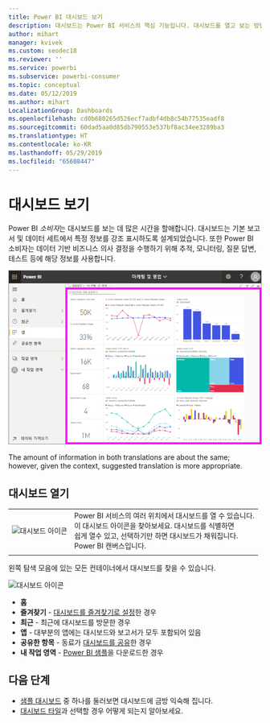 ```yaml
---
title: Power BI 대시보드 보기
description: 대시보드는 Power BI 서비스의 핵심 기능입니다. 대시보드를 열고 보는 방법을 알아보세요.
author: mihart
manager: kvivek
ms.custom: seodec18
ms.reviewer: ''
ms.service: powerbi
ms.subservice: powerbi-consumer
ms.topic: conceptual
ms.date: 05/12/2019
ms.author: mihart
LocalizationGroup: Dashboards
ms.openlocfilehash: cd0b680265d526ecf7adbf4db8c54b77535eadf8
ms.sourcegitcommit: 60dad5aa0d85db790553e537bf8ac34ee3289ba3
ms.translationtype: HT
ms.contentlocale: ko-KR
ms.lasthandoff: 05/29/2019
ms.locfileid: "65608447"
---
```

# <a name="view-a-dashboard"></a>대시보드 보기
Power BI *소비자*는 대시보드를 보는 데 많은 시간을 할애합니다. 대시보드는 기본 보고서 및 데이터 세트에서 특정 정보를 강조 표시하도록 설계되었습니다. 또한 Power BI 소비자는 데이터 기반 비즈니스 의사 결정을 수행하기 위해 추적, 모니터링, 질문 답변, 테스트 등에 해당 정보를 사용합니다.

![대시보드](media/end-user-dashboard-open/power-bi-new-dash-new.png)


The amount of information in both translations are about the same; however, given the context, suggested translation is more appropriate.

## <a name="open-a-dashboard"></a>대시보드 열기



|              |         |
|------------|--------------------------------|
|![대시보드 아이콘](media/end-user-dashboard-open/power-bi-dashboard-icon.png)      |Power BI 서비스의 여러 위치에서 대시보드를 열 수 있습니다. <br> 이 대시보드 아이콘을 찾아보세요. 대시보드를 식별하면 <br>쉽게 열수 있고, 선택하기만 하면 대시보드가 채워집니다. <br>Power BI 캔버스입니다. |
|                    |          |



왼쪽 탐색 모음에 있는 모든 컨테이너에서 대시보드를 찾을 수 있습니다. 

![대시보드 아이콘](media/end-user-dashboard-open/opendash.gif)

- **홈** 
- **즐겨찾기** - [대시보드를 즐겨찾기로 설정](end-user-favorite.md)한 경우
- **최근** - 최근에 대시보드를 방문한 경우
- **앱** - 대부분의 앱에는 대시보드와 보고서가 모두 포함되어 있음
- **공유한 항목** - 동료가 [대시보드를 공유](end-user-shared-with-me.md)한 경우
- **내 작업 영역** - [Power BI 샘플](../sample-datasets.md)을 다운로드한 경우



## <a name="next-steps"></a>다음 단계
* [샘플 대시보드](../sample-tutorial-connect-to-the-samples.md) 중 하나를 둘러보면 대시보드에 금방 익숙해 집니다.
* [대시보드 타일](end-user-tiles.md)과 선택할 경우 어떻게 되는지 알아보세요.